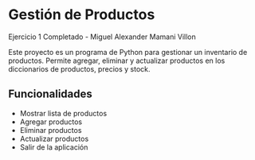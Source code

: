 # Gestión de Productos

Ejercicio 1 Completado - Miguel Alexander Mamani Villon

Este proyecto es un programa de Python para gestionar un inventario de productos. Permite agregar, eliminar y actualizar productos en los diccionarios de productos, precios y stock. 

## Funcionalidades

- Mostrar lista de productos
- Agregar productos
- Eliminar productos
- Actualizar productos
- Salir de la aplicación